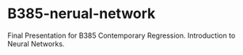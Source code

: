 # B385-nerual-network
Final Presentation for B385 Contemporary Regression. Introduction to Neural Networks.
